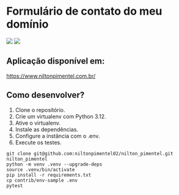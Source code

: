 # Formulário de contato do meu domínio

![](https://img.shields.io/badge/Python-3.12.0-blue.svg)
![](https://img.shields.io/badge/Django-4.2.20-blue.svg)

## Aplicação disponível em:

https://www.niltonpimentel.com.br/

## Como desenvolver?

1. Clone o repositório.
2. Crie um virtualenv com Python 3.12.
3. Ative o virtualenv.
4. Instale as dependências.
5. Configure a instância com o .env.
6. Execute os testes.

```console
git clone git@github.com:niltonpimentel02/nilton_pimentel.git nilton_pimentel
python -m venv .venv --upgrade-deps
source .venv/bin/activate
pip install -r requirements.txt
cp contrib/env-sample .env
pytest
```
